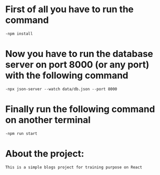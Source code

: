 # First of all you have to run the command 
    -npm install 

# Now you have to run the database server on port 8000 (or any port) with the following command
    -npx json-server --watch data/db.json --port 8000

# Finally run the following command on another terminal
    -npm run start


# About the project:
    This is a simple blogs project for training purpose on React 
